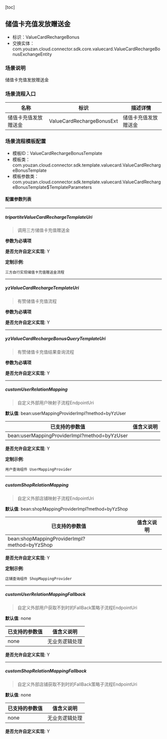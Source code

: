 [toc]

## 储值卡充值发放赠送金
- 标识：ValueCardRechargeBonus
- 交换实体：com.youzan.cloud.connector.sdk.core.valuecard.ValueCardRechargeBonusExchangeEntity
### 场景说明
储值卡充值发放赠送金
### 场景流程入口

名称 | 标识 | 描述详情
---|---|---
储值卡充值发放赠送金 | ValueCardRechargeBonusExt | 储值卡充值发放赠送金

### 场景流程模板配置
- 模板ID：ValueCardRechargeBonusTemplate
- 模板类：com.youzan.cloud.connector.sdk.template.valuecard.ValueCardRechargeBonusTemplate
- 模板参数类：com.youzan.cloud.connector.sdk.template.valuecard.ValueCardRechargeBonusTemplate$TemplateParameters

#### 配置参数列表

---
##### tripartiteValueCardRechargeTemplateUri
> 调用三方储值卡充值赠送金

**参数为必填项**


**是否允许自定义实现**: Y


**定制示例**:
```
三方自行实现储值卡充值赠送金流程
```
---
##### yzValueCardRechargeTemplateUri
> 有赞储值卡充值流程

**参数为必填项**


**是否允许自定义实现**: Y

---
##### yzValueCardRechargeBonusQueryTemplateUri
> 有赞储值卡充值结果查询流程

**参数为必填项**


**是否允许自定义实现**: Y

---
##### customUserRelationMapping
> 自定义外部用户映射子流程EndpointUri

**默认值**: bean:userMappingProviderImpl?method=byYzUser

已支持的参数值 | 值含义说明
---|---
bean:userMappingProviderImpl?method=byYzUser | 

**是否允许自定义实现**: Y


**定制示例**:
```
用户查询组件 UserMappingProvider
```
---
##### customShopRelationMapping
> 自定义外部店铺映射子流程EndpointUri

**默认值**: bean:shopMappingProviderImpl?method=byYzShop

已支持的参数值 | 值含义说明
---|---
bean:shopMappingProviderImpl?method=byYzShop | 

**是否允许自定义实现**: Y


**定制示例**:
```
店铺查询组件 ShopMappingProvider
```
---
##### customUserRelationMappingFallback
> 自定义外部用户获取不到时的FallBack策略子流程EndpointUri

**默认值**: none

已支持的参数值 | 值含义说明
---|---
none | 无业务逻辑处理

**是否允许自定义实现**: Y

---
##### customShopRelationMappingFallback
> 自定义外部店铺获取不到时的FallBack策略子流程EndpointUri

**默认值**: none

已支持的参数值 | 值含义说明
---|---
none | 无业务逻辑处理

**是否允许自定义实现**: Y


